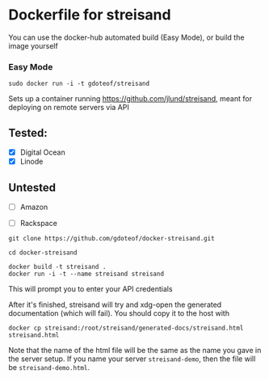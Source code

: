 # Dockerfile for streisand


You can use the docker-hub automated build (Easy Mode), or build the image yourself
### Easy Mode
```
sudo docker run -i -t gdoteof/streisand
```


Sets up a container running https://github.com/jlund/streisand, meant for deploying on remote servers via API

## Tested: 

- [x] Digital Ocean
- [x] Linode

## Untested
- [ ] Amazon
- [ ] Rackspace


```
git clone https://github.com/gdoteof/docker-streisand.git

cd docker-streisand

docker build -t streisand .
docker run -i -t --name streisand streisand
```

This will prompt you to enter your API credentials

After it's finished, streisand will try and xdg-open the generated documentation (which will fail).  You should copy it to the host with

```
docker cp streisand:/root/streisand/generated-docs/streisand.html streisand.html
```

Note that the name of the html file will be the same as the name you gave in the server setup. If you name your server `streisand-demo`, then the file will be `streisand-demo.html`.
